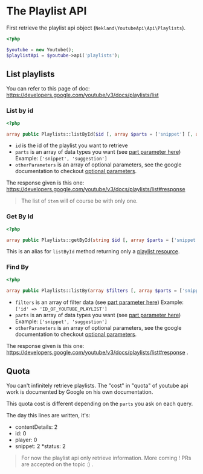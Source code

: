 The Playlist API
================

First retrieve the playlist api object (`Nekland\YoutubeApi\Api\Playlists`).

```php
<?php

$youtube = new Youtube();
$playlistApi = $youtube->api('playlists');
```

List playlists
--------------

You can refer to this page of doc: https://developers.google.com/youtube/v3/docs/playlists/list

### List by id

```php
<?php

array public Playlists::listById($id [, array $parts = ['snippet'] [, array $otherParameters= [] ]])
```

* `id` is the id of the playlist you want to retrieve
* `parts` is an array of data types you want (see [part parameter here](https://developers.google.com/youtube/v3/docs/playlists/list))
  Example: `['snippet', 'suggestion']`
* `otherParameters` is an array of optional parameters, see the google documentation to checkout [optional parameters](https://developers.google.com/youtube/v3/docs/playlists/list).

The response given is this one: https://developers.google.com/youtube/v3/docs/playlists/list#response

> The list of `item` will of course be with only one.

### Get By Id

```php
<?php

array public Playlists::getById(string $id [, array $parts = ['snippet'] [, array $otherParameters = [] ]])
```

This is an alias for `listById` method returning only a [playlist resource](https://developers.google.com/youtube/v3/docs/playlists#resource).

### Find By

```php
<?php

array public Playlists::listBy(array $filters [, array $parts = ['snippet'] [, array $otherParameters = [] ]])
```

* `filters` is an array of filter data (see [part parameter here](https://developers.google.com/youtube/v3/docs/playlists/list))
  Example: `['id' => 'ID_OF_YOUTUBE_PLAYLIST']`
* `parts` is an array of data types you want (see [part parameter here](https://developers.google.com/youtube/v3/docs/playlists/list))
  Example: `['snippet', 'suggestion']`
* `otherParameters` is an array of optional parameters, see the google documentation to checkout [optional parameters](https://developers.google.com/youtube/v3/docs/playlists/list).


The response given is this one: https://developers.google.com/youtube/v3/docs/playlists/list#response .

Quota
-----

You can't infinitely retrieve playlists. The "cost" in "quota" of youtube api work is documented by Google on his own documentation.

This quota cost is different depending on the `parts` you ask on each query.

The day this lines are written, it's:

* contentDetails: 2
* id: 0
* player: 0
* snippet: 2
*status: 2

> For now the playlist api only retrieve information. More coming ! PRs are accepted on the topic :) .

